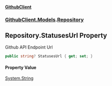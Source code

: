 #### [GithubClient](index 'index')
### [GithubClient.Models](GithubClient.Models 'GithubClient.Models').[Repository](GithubClient.Models.Repository 'GithubClient.Models.Repository')

## Repository.StatusesUrl Property

Github API Endpoint Url

```csharp
public string? StatusesUrl { get; set; }
```

#### Property Value
[System.String](https://docs.microsoft.com/en-us/dotnet/api/System.String 'System.String')